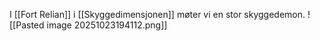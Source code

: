 I [[Fort Relian]] i [[Skyggedimensjonen]] møter vi en stor skyggedemon.
![[Pasted image 20251023194112.png]]